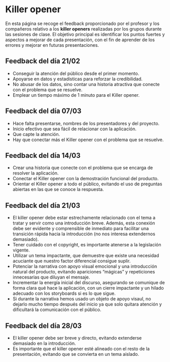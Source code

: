 # Killer opener

En esta página se recoge el feedback proporcionado por el profesor y los compañeros relativo a los **killer openers** realizadas por los grupos durante las sesiones de clase. El objetivo principal es identificar los puntos fuertes y aspectos a mejorar de cada presentación, con el fin de aprender de los errores y mejorar en futuras presentaciones. 

## Feedback del día 21/02
- Conseguir la atención del público desde el primer momento.
- Apoyarse en datos y estadísticas para reforzar la credibilidad.
- No abusar de los datos, sino contar una historia atractiva que conecte con el problema que se resuelve.
- Emplear un tiempo máximo de 1 minuto para el Killer opener.

## Feedback del día 07/03
- Hace falta presentarse, nombres de los presentadores y del proyecto.
- Inicio efectivo que sea fácil de relacionar con la aplicación.
- Que capte la atención.
- Hay que conectar más el Killer opener con el problema que se resuelve.

## Feedback del día 14/03
- Crear una historia que conecte con el problema que se encarga de resolver la aplicación.
- Conectar el Killer opener con la demostración funcional del producto.
- Orientar el Killer opener a todo el público, evitando el uso de preguntas abiertas en las que se conoce la respuesta.

## Feedback del día 21/03
- El killer opener debe estar estrechamente relacionado con el tema a tratar y servir como una introducción breve. Además, esta conexión debe ser evidente y comprensible de inmediato para facilitar una transición rápida hacia la introducción (no nos interesa extendernos demasiado).
- Tener cuidado con el copyright, es importante atenerse a la legislación vigente.
- Utilizar un tema impactante, que demuestre que existe una necesidad acuciante que nuestro factor diferencial consigue suplir.
- Potenciar la narrativa con apoyo visual emocional y una introducción natural del producto, evitando apariciones “mágicas” y repeticiones innecesarias que diluyan el mensaje.
- Incrementar la energía inicial del discurso, asegurando se comunique de forma clara qué hace la aplicación, con un cierre impactante y un hilado adecuado con los storyboards si es lo que sigue.
- Si durante la narrativa hemos usado un objeto de apoyo visaul, no dejarlo mucho tiempo después del inicio ya que solo quitara atención y dificultará la comunicación con el público.

## Feedback del día 28/03
- El killer opener debe ser breve y directo, evitando extenderse demasiado en la introducción.
- Es importante que el killer opener esté alineado con el resto de la presentación, evitando que se convierta en un tema aislado.
